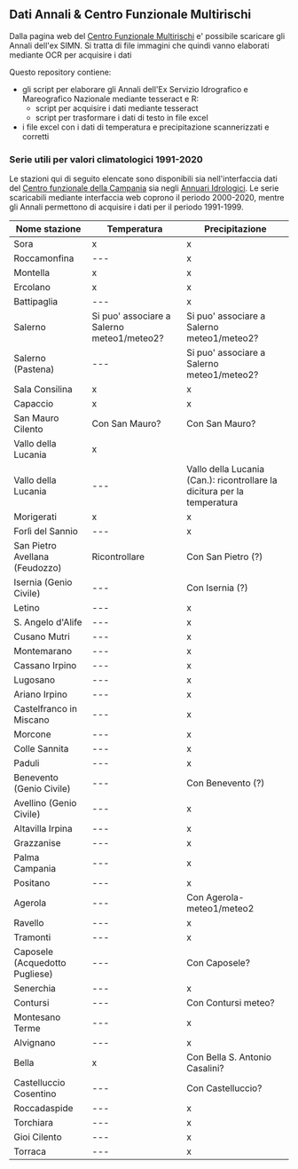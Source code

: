 ## Dati Annali & Centro Funzionale Multirischi

Dalla pagina web del [Centro Funzionale Multirischi](http://centrofunzionale.regione.campania.it/#/pages/documenti/annali) e' possibile scaricare gli Annali dell'ex SIMN. Si tratta di file immagini che quindi vanno elaborati mediante OCR per acquisire i dati

Questo repository contiene:

- gli script per elaborare gli Annali dell'Ex Servizio Idrografico e Mareografico Nazionale mediante tesseract e R:
  - script per acquisire i dati mediante tesseract
  - script per trasformare i dati di testo in file excel
- i file excel con i dati di temperatura e precipitazione scannerizzati e corretti 

### Serie utili per valori climatologici 1991-2020

Le stazioni qui di seguito elencate sono disponibili sia nell'interfaccia dati del [Centro funzionale della Campania](http://centrofunzionale.regione.campania.it/#/pages/sensori/archivio-termo) sia negli [Annuari Idrologici](http://centrofunzionale.regione.campania.it/#/pages/documenti/annali). Le serie scaricabili mediante interfaccia web coprono il periodo 2000-2020, mentre gli Annali permettono di acquisire i dati per il periodo 1991-1999.

| Nome stazione | Temperatura | Precipitazione |
| --- | --- | --- |
| Sora | x | x |
| Roccamonfina | --- | x |
| Montella | x | x |
| Ercolano | x | x |
| Battipaglia | --- |x ||
| Salerno | Si puo' associare a Salerno meteo1/meteo2? | Si puo' associare a Salerno meteo1/meteo2? |
| Salerno (Pastena) | --- | Si puo' associare a Salerno meteo1/meteo2? |
| Sala Consilina | x | x |
| Capaccio | x| x |
| San Mauro Cilento | Con San Mauro? | Con San Mauro? |
| Vallo della Lucania | x |
| Vallo della Lucania | --- | Vallo della Lucania (Can.): ricontrollare la dicitura per la temperatura |
| Morigerati | x | x |
| Forlì del Sannio| --- | x |
| San Pietro Avellana (Feudozzo) | Ricontrollare | Con San Pietro (?) |
| Isernia (Genio Civile) | --- | Con Isernia (?) |
| Letino | --- | x |
| S. Angelo d'Alife | --- | x |
| Cusano Mutri | --- | x |
| Montemarano | --- | x |
| Cassano Irpino | --- | x |
| Lugosano | --- | x |
| Ariano Irpino | --- | x |
| Castelfranco in Miscano | --- | x |
| Morcone | --- | x |
| Colle Sannita | --- | x |
| Paduli | --- | x |
| Benevento (Genio Civile) | --- | Con Benevento (?) |
| Avellino (Genio Civile) | ---| x |
| Altavilla Irpina | --- | x |
| Grazzanise | --- | x |
| Palma Campania | --- | x |
| Positano | --- | x |
| Agerola | --- | Con Agerola-meteo1/meteo2 |
| Ravello | --- | x |
| Tramonti | --- | x |
| Caposele (Acquedotto Pugliese) | --- | Con Caposele? |
| Senerchia | --- | x |
| Contursi | --- | Con Contursi meteo? |
| Montesano Terme | --- | x |
| Alvignano | --- | x |
| Bella | x | Con Bella S. Antonio Casalini? |
| Castelluccio Cosentino| --- | Con Castelluccio? |
| Roccadaspide | --- | x |
| Torchiara | --- | x |
| Gioi Cilento | --- | x |
| Torraca | --- | x |












